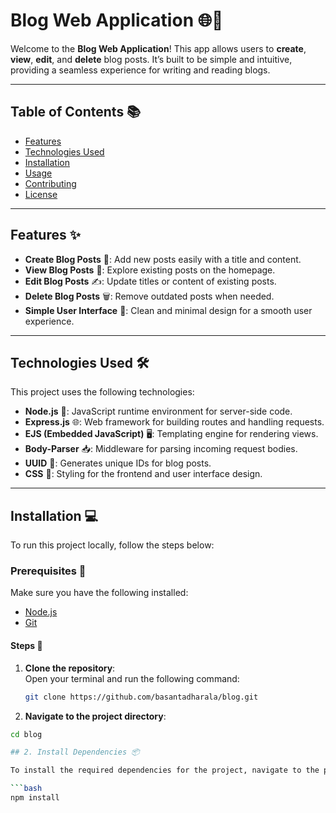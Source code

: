 # Blog Web Application 🌐📝

Welcome to the **Blog Web Application**! This app allows users to **create**, **view**, **edit**, and **delete** blog posts. It’s built to be simple and intuitive, providing a seamless experience for writing and reading blogs.

---

## Table of Contents 📚

- [Features](#features)
- [Technologies Used](#technologies-used)
- [Installation](#installation)
- [Usage](#usage)
- [Contributing](#contributing)
- [License](#license)

---

## Features ✨

- **Create Blog Posts** 📝: Add new posts easily with a title and content.
- **View Blog Posts** 👀: Explore existing posts on the homepage.
- **Edit Blog Posts** ✍️: Update titles or content of existing posts.
- **Delete Blog Posts** 🗑️: Remove outdated posts when needed.
- **Simple User Interface** 🎨: Clean and minimal design for a smooth user experience.

---

## Technologies Used 🛠️

This project uses the following technologies:

- **Node.js** 🚀: JavaScript runtime environment for server-side code.
- **Express.js** 🌐: Web framework for building routes and handling requests.
- **EJS (Embedded JavaScript)** 🖥️: Templating engine for rendering views.
- **Body-Parser** 📥: Middleware for parsing incoming request bodies.
- **UUID** 🔑: Generates unique IDs for blog posts.
- **CSS** 🎨: Styling for the frontend and user interface design.

---

## Installation 💻

To run this project locally, follow the steps below:

### Prerequisites 🔧

Make sure you have the following installed:

- [Node.js](https://nodejs.org/en/download/)
- [Git](https://git-scm.com/)

#### Steps 📝

1. **Clone the repository**:  
   Open your terminal and run the following command:

   ```bash
   git clone https://github.com/basantadharala/blog.git

2. **Navigate to the project directory**:

 
  ```bash
  cd blog

## 2. Install Dependencies 📦

To install the required dependencies for the project, navigate to the project directory and run:

```bash
npm install



